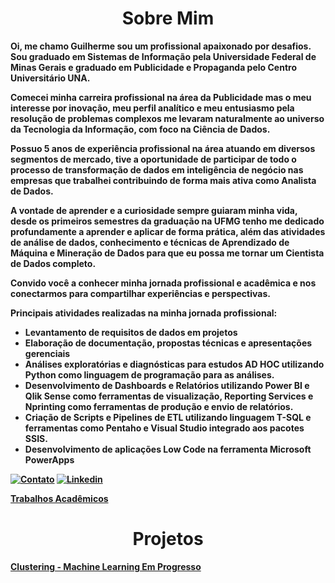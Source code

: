 <center><h1><b> Sobre Mim</h1></center>
Oi, me chamo Guilherme sou um profissional apaixonado por desafios. 
Sou graduado em Sistemas de Informação pela Universidade Federal de Minas Gerais e graduado em Publicidade e Propaganda pelo Centro Universitário UNA.

Comecei minha carreira profissional na área da Publicidade mas o meu interesse por inovação, meu perfil analítico e meu entusiasmo pela resolução de problemas complexos me levaram naturalmente ao universo da Tecnologia da Informação, com foco na Ciência de Dados.

Possuo 5 anos de experiência profissional na área atuando em diversos segmentos de mercado, tive a oportunidade de participar de todo o processo de transformação de dados em inteligência de negócio nas empresas que trabalhei contribuindo de forma mais ativa como Analista de Dados.

A vontade de aprender e a curiosidade sempre guiaram minha vida, desde os primeiros semestres da graduação na UFMG tenho me dedicado profundamente a aprender e aplicar de forma prática, além das atividades de análise de dados, conhecimento e técnicas de Aprendizado de Máquina e Mineração de Dados para que eu possa me tornar um Cientista de Dados completo.

Convido você a conhecer minha jornada profissional e acadêmica e nos conectarmos para compartilhar experiências e perspectivas.

Principais atividades realizadas na minha jornada profissional:
- Levantamento de requisitos de dados em projetos
- Elaboração de documentação, propostas técnicas e apresentações gerenciais
- Análises exploratórias e diagnósticas para estudos AD HOC utilizando Python como linguagem de programação para as análises.
- Desenvolvimento de Dashboards e Relatórios utilizando Power BI e Qlik Sense como ferramentas de visualização, Reporting Services e Nprinting como ferramentas de produção e envio de relatórios.
- Criação de Scripts e Pipelines de ETL utilizando linguagem T-SQL e ferramentas como Pentaho e Visual Studio integrado aos pacotes SSIS.
- Desenvolvimento de aplicações Low Code na ferramenta Microsoft PowerApps

[![Contato](https://img.shields.io/badge/Gmail-D14836?style=for-the-badge&logo=gmail&logoColor=white)](mailto:guimendeees.si@gmail.com) 
[![Linkedin](https://img.shields.io/badge/LinkedIn-0077B5?style=for-the-badge&logo=linkedin&logoColor=white)](https://www.linkedin.com/in/guimendees/)

[Trabalhos Acadêmicos](https://github.com/GuiMendeees/UFMG)
<center><h1><b>Projetos</h1></center>

[Clustering - Machine Learning Em Progresso](https://github.com/GuiMendeees/Projetos/blob/main/Clustering/Clustering_Segmentação_de_Clientes.ipynb)
<!--[ML]()

-->
